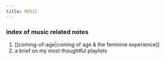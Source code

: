 ```yaml
---
title: MUSIC
---
```

### index of music related notes
1. [[coming-of-age|coming of age & the feminine experience]]
2. a brief on my most thoughtful playlists
